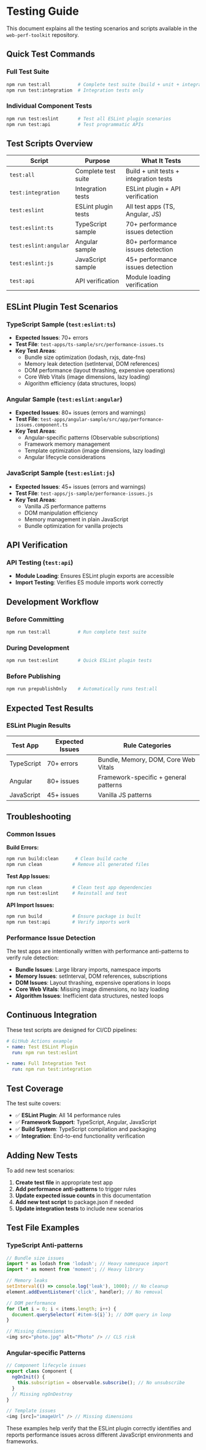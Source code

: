 # Testing Guide

This document explains all the testing scenarios and scripts available in the `web-perf-toolkit` repository.

## Quick Test Commands

### **Full Test Suite**

```bash
npm run test:all          # Complete test suite (build + unit + integration)
npm run test:integration  # Integration tests only
```

### **Individual Component Tests**

```bash
npm run test:eslint       # Test all ESLint plugin scenarios
npm run test:api          # Test programmatic APIs
```

## Test Scripts Overview

| Script                | Purpose                | What It Tests                            |
| --------------------- | ---------------------- | ---------------------------------------- |
| `test:all`            | Complete test suite    | Build + unit tests + integration tests   |
| `test:integration`    | Integration tests      | ESLint plugin + API verification         |
| `test:eslint`         | ESLint plugin tests    | All test apps (TS, Angular, JS)          |
| `test:eslint:ts`      | TypeScript sample      | 70+ performance issues detection         |
| `test:eslint:angular` | Angular sample         | 80+ performance issues detection         |
| `test:eslint:js`      | JavaScript sample      | 45+ performance issues detection         |
| `test:api`            | API verification       | Module loading verification              |

## ESLint Plugin Test Scenarios

### **TypeScript Sample (`test:eslint:ts`)**

- **Expected Issues**: 70+ errors
- **Test File**: `test-apps/ts-sample/src/performance-issues.ts`
- **Key Test Areas**:
  - Bundle size optimization (lodash, rxjs, date-fns)
  - Memory leak detection (setInterval, DOM references)
  - DOM performance (layout thrashing, expensive operations)
  - Core Web Vitals (image dimensions, lazy loading)
  - Algorithm efficiency (data structures, loops)

### **Angular Sample (`test:eslint:angular`)**

- **Expected Issues**: 80+ issues (errors and warnings)
- **Test File**: `test-apps/angular-sample/src/app/performance-issues.component.ts`
- **Key Test Areas**:
  - Angular-specific patterns (Observable subscriptions)
  - Framework memory management
  - Template optimization (image dimensions, lazy loading)
  - Angular lifecycle considerations

### **JavaScript Sample (`test:eslint:js`)**

- **Expected Issues**: 45+ issues (errors and warnings)
- **Test File**: `test-apps/js-sample/performance-issues.js`
- **Key Test Areas**:
  - Vanilla JS performance patterns
  - DOM manipulation efficiency
  - Memory management in plain JavaScript
  - Bundle optimization for vanilla projects

## API Verification

### **API Testing (`test:api`)**

- **Module Loading**: Ensures ESLint plugin exports are accessible
- **Import Testing**: Verifies ES module imports work correctly

## Development Workflow

### **Before Committing**

```bash
npm run test:all          # Run complete test suite
```

### **During Development**

```bash
npm run test:eslint       # Quick ESLint plugin tests
```

### **Before Publishing**

```bash
npm run prepublishOnly    # Automatically runs test:all
```

## Expected Test Results

### **ESLint Plugin Results**

| Test App   | Expected Issues | Rule Categories                       |
| ---------- | --------------- | ------------------------------------- |
| TypeScript | 70+ errors      | Bundle, Memory, DOM, Core Web Vitals  |
| Angular    | 80+ issues      | Framework-specific + general patterns |
| JavaScript | 45+ issues      | Vanilla JS patterns                   |

## Troubleshooting

### **Common Issues**

**Build Errors:**

```bash
npm run build:clean      # Clean build cache
npm run clean           # Remove all generated files
```

**Test App Issues:**

```bash
npm run clean           # Clean test app dependencies
npm run test:eslint     # Reinstall and test
```

**API Import Issues:**

```bash
npm run build           # Ensure package is built
npm run test:api        # Verify imports work
```

### **Performance Issue Detection**

The test apps are intentionally written with performance anti-patterns to verify rule detection:

- **Bundle Issues**: Large library imports, namespace imports
- **Memory Issues**: setInterval, DOM references, subscriptions
- **DOM Issues**: Layout thrashing, expensive operations in loops
- **Core Web Vitals**: Missing image dimensions, no lazy loading
- **Algorithm Issues**: Inefficient data structures, nested loops

## Continuous Integration

These test scripts are designed for CI/CD pipelines:

```yaml
# GitHub Actions example
- name: Test ESLint Plugin
  run: npm run test:eslint

- name: Full Integration Test
  run: npm run test:integration
```

## Test Coverage

The test suite covers:

- ✅ **ESLint Plugin**: All 14 performance rules
- ✅ **Framework Support**: TypeScript, Angular, JavaScript
- ✅ **Build System**: TypeScript compilation and packaging
- ✅ **Integration**: End-to-end functionality verification

## Adding New Tests

To add new test scenarios:

1. **Create test file** in appropriate test app
2. **Add performance anti-patterns** to trigger rules
3. **Update expected issue counts** in this documentation
4. **Add new test script** to package.json if needed
5. **Update integration tests** to include new scenarios

## Test File Examples

### TypeScript Anti-patterns

```typescript
// Bundle size issues
import * as lodash from 'lodash'; // Heavy namespace import
import * as moment from 'moment'; // Heavy library

// Memory leaks
setInterval(() => console.log('leak'), 1000); // No cleanup
element.addEventListener('click', handler); // No removal

// DOM performance
for (let i = 0; i < items.length; i++) {
  document.querySelector(`#item-${i}`); // DOM query in loop
}

// Missing dimensions
<img src="photo.jpg" alt="Photo" /> // CLS risk
```

### Angular-specific Patterns

```typescript
// Component lifecycle issues
export class Component {
  ngOnInit() {
    this.subscription = observable.subscribe(); // No unsubscribe
  }
  // Missing ngOnDestroy
}

// Template issues
<img [src]="imageUrl" /> // Missing dimensions
```

These examples help verify that the ESLint plugin correctly identifies and reports performance issues across different JavaScript environments and frameworks.